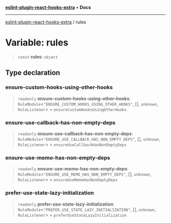 [**eslint-plugin-react-hooks-extra**](../README.md) • **Docs**

***

[eslint-plugin-react-hooks-extra](../README.md) / rules

# Variable: rules

> `const` **rules**: `object`

## Type declaration

### ensure-custom-hooks-using-other-hooks

> `readonly` **ensure-custom-hooks-using-other-hooks**: `RuleModule`\<`"ENSURE_CUSTOM_HOOKS_USING_OTHER_HOOKS"`, [], `unknown`, `RuleListener`\> = `ensureCustomHooksUsingOtherHooks`

### ensure-use-callback-has-non-empty-deps

> `readonly` **ensure-use-callback-has-non-empty-deps**: `RuleModule`\<`"ENSURE_USE_CALLBACK_HAS_NON_EMPTY_DEPS"`, [], `unknown`, `RuleListener`\> = `ensureUseCallbackHasNonEmptyDeps`

### ensure-use-memo-has-non-empty-deps

> `readonly` **ensure-use-memo-has-non-empty-deps**: `RuleModule`\<`"ENSURE_USE_MEMO_HAS_NON_EMPTY_DEPS"`, [], `unknown`, `RuleListener`\> = `ensureUseMemoHasNonEmptyDeps`

### prefer-use-state-lazy-initialization

> `readonly` **prefer-use-state-lazy-initialization**: `RuleModule`\<`"PREFER_USE_STATE_LAZY_INITIALIZATION"`, [], `unknown`, `RuleListener`\> = `preferUseStateLazyInitialization`
